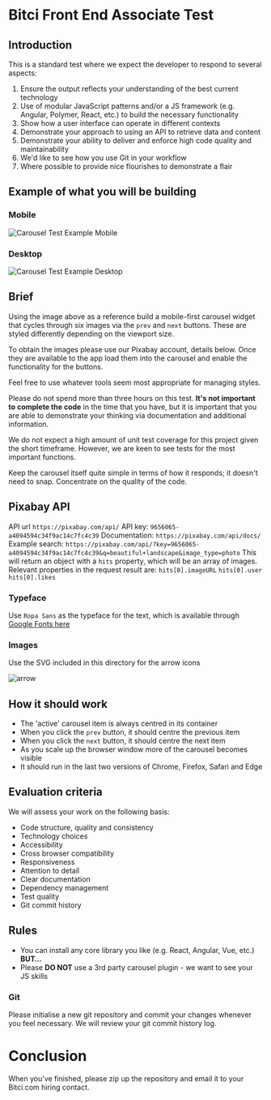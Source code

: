 # Bitci Front End Associate Test

## Introduction
This is a standard test where we expect the developer to respond to several aspects:

1. Ensure the output reflects your understanding of the best current technology
2. Use of modular JavaScript patterns and/or a JS framework (e.g. Angular, Polymer, React, etc.) to build the necessary functionality
3. Show how a user interface can operate in different contexts 
3. Demonstrate your approach to using an API to retrieve data and content
4. Demonstrate your ability to deliver and enforce high code quality and maintainability
5. We'd like to see how you use Git in your workflow
6. Where possible to provide nice flourishes to demonstrate a flair

## Example of what you will be building

### Mobile
![Carousel Test Example Mobile](./carousel-mobile.png)
### Desktop
![Carousel Test Example Desktop](./carousel-desktop.png)

## Brief
Using the image above as a reference build a mobile-first carousel widget that cycles through six images via the `prev` and `next` buttons. These are styled differently depending on the viewport size.

To obtain the images please use our Pixabay account, details below. Once they are available to the app load them into the carousel and enable the functionality for the buttons.

Feel free to use whatever tools seem most appropriate for managing styles.

Please do not spend more than three hours on this test. **It's not important to complete the code** in the time that you have, but it is important that you are able to demonstrate your thinking via documentation and additional information.

We do not expect a high amount of unit test coverage for this project given the short timeframe. However, we are keen to see tests for the most important functions.

Keep the carousel itself quite simple in terms of how it responds; it doesn't need to snap. Concentrate on the quality of the code.

## Pixabay API
API url `https://pixabay.com/api/`
API key: `9656065-a4094594c34f9ac14c7fc4c39`
Documentation: `https://pixabay.com/api/docs/`
Example search: `https://pixabay.com/api/?key=9656065-a4094594c34f9ac14c7fc4c39&q=beautiful+landscape&image_type=photo`
This will return an object with a `hits` property, which will be an array of images. Relevant properties in the request result are:
`hits[0].imageURL` 
`hits[0].user` 
`hits[0].likes`

### Typeface
Use `Ropa Sans` as the typeface for the text, which is available through [Google Fonts here](https://fonts.google.com/specimen/Ropa+Sans)

### Images
Use the SVG included in this directory for the arrow icons

![arrow](./arrow.svg)

## How it should work
* The 'active' carousel item is always centred in its container
* When you click the `prev` button, it should centre the previous item
* When you click the `next` button, it should centre the next item
* As you scale up the browser window more of the carousel becomes visible
* It should run in the last two versions of Chrome, Firefox, Safari and Edge

## Evaluation criteria
We will assess your work on the following basis:

* Code structure, quality and consistency
* Technology choices
* Accessibility
* Cross browser compatibility 
* Responsiveness
* Attention to detail
* Clear documentation
* Dependency management
* Test quality
* Git commit history


## Rules
* You can install any core library you like (e.g. React, Angular, Vue, etc.) **BUT…**
* Please **DO NOT** use a 3rd party carousel plugin - we want to see your JS skills

### Git
Please initialise a new git repository and commit your changes whenever you feel necessary. We will review your git commit history log.

# Conclusion
When you've finished, please zip up the repository and email it to your Bitci.com hiring contact.
